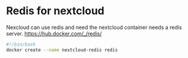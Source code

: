 # Redis for nextcloud
Nexcloud can use redis and need the nextcloud container needs a redis server.
https://hub.docker.com/_/redis/

``` bash
#!/bin/bash
docker create --name nextcloud-redis redis


```
